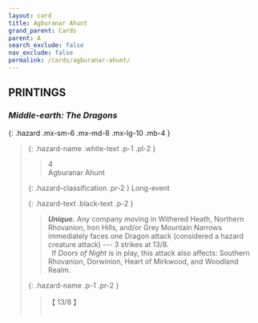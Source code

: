 ```yaml
---
layout: card
title: Agburanar Ahunt
grand_parent: Cards
parent: A
search_exclude: false
nav_exclude: false
permalink: /cards/agburanar-ahunt/
---
```


## PRINTINGS


### _Middle-earth: The Dragons_

{: .hazard .mx-sm-6 .mx-md-8 .mx-lg-10 .mb-4 }
> {: .hazard-name .white-text .p-1 .pl-2 }
> > <div class="hazard-mp">4</div>
> > <div class="card-name">Agburanar Ahunt</div>
>
> {: .hazard-classification .pr-2 }
> Long-event
>
> {: .hazard-text .black-text .p-2 }
> > _**Unique.**_ Any company moving in Withered Heath, Northern Rhovanion, Iron Hills, and/or Grey Mountain Narrows immediately faces one Dragon attack (considered a hazard creature attack) --- 3 strikes at 13/8. <br>&ensp;If _Doors of Night_ is in play, this attack also affects: Southern Rhovanion, Dorwinion, Heart of Mirkwood, and Woodland Realm. 
>
> {: .hazard-name .p-1 .pr-2 }
> > <div class="card-shield">【 13/8 】</div>
> > <div class="card-corruption">&nbsp;</div>

